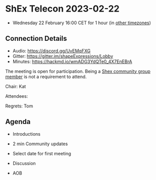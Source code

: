 # ShEx Telecon 2023-02-22
* Wednesday 22 February 16:00 CET for 1 hour (in [other timezones](https://www.timeanddate.com/worldclock/fixedtime.html?msg=ShEx+CG&iso=20230111T16&p1=337))

## Connection Details
* Audio: https://discord.gg/UvEMqFXG
* Gitter: https://gitter.im/shapeExpressions/Lobby
* Minutes: https://hackmd.io/wmADG3YdQTe0_4X7EnEBrA


The meeting is open for participation. Being a [Shex community group member](https://www.w3.org/community/shex/participants) is not a requirement to attend.

Chair: Kat

Attendees: 

Regrets: Tom

## Agenda

* Introductions

* 2 min Community updates

* Select date for first meeting

* Discussion

* AOB
